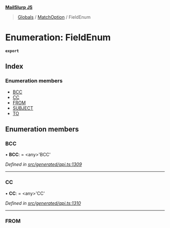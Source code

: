**[MailSlurp JS](../README.md)**

> [Globals](../README.md) / [MatchOption](../modules/matchoption.md) / FieldEnum

# Enumeration: FieldEnum

**`export`** 

## Index

### Enumeration members

* [BCC](matchoption.fieldenum.md#bcc)
* [CC](matchoption.fieldenum.md#cc)
* [FROM](matchoption.fieldenum.md#from)
* [SUBJECT](matchoption.fieldenum.md#subject)
* [TO](matchoption.fieldenum.md#to)

## Enumeration members

### BCC

•  **BCC**:  = \<any>'BCC'

*Defined in [src/generated/api.ts:1309](https://github.com/mailslurp/mailslurp-client/blob/717d89d/src/generated/api.ts#L1309)*

___

### CC

•  **CC**:  = \<any>'CC'

*Defined in [src/generated/api.ts:1310](https://github.com/mailslurp/mailslurp-client/blob/717d89d/src/generated/api.ts#L1310)*

___

### FROM

•  **FROM**:  = \<any>'FROM'

*Defined in [src/generated/api.ts:1311](https://github.com/mailslurp/mailslurp-client/blob/717d89d/src/generated/api.ts#L1311)*

___

### SUBJECT

•  **SUBJECT**:  = \<any>'SUBJECT'

*Defined in [src/generated/api.ts:1307](https://github.com/mailslurp/mailslurp-client/blob/717d89d/src/generated/api.ts#L1307)*

___

### TO

•  **TO**:  = \<any>'TO'

*Defined in [src/generated/api.ts:1308](https://github.com/mailslurp/mailslurp-client/blob/717d89d/src/generated/api.ts#L1308)*
